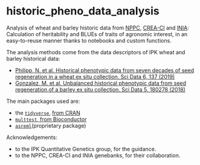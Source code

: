 # historic_pheno_data_analysis

Analysis of wheat and barley historic data from [NPPC](https://www.vurv.sk/en/), [CREA-CI](https://www.crea.gov.it/web/cerealicoltura-e-colture-industriali) and [INIA](https://www.inia.es/en-en/units/Institutes%20and%20Centres/CRF): Calculation of heritability and BLUEs of traits of agronomic interest, in an easy-to-reuse manner thanks to notebooks and custom functions.

The analysis methods come from the data descriptors of IPK wheat and barley historical data:
- [Philipp, N. et al. Historical phenotypic data from seven decades of seed regeneration in a wheat ex situ collection. Sci Data 6, 137 (2019)](https://doi.org/10.1038/s41597-019-0146-y)
- [Gonzalez, M. et al. Unbalanced historical phenotypic data from seed regeneration of a barley ex situ collection. Sci Data 5, 180278 (2018)](https://doi.org/10.1038/sdata.2018.278)

The main packages used are:
- the [`tidyverse`](https://www.tidyverse.org/), [from CRAN](https://cran.r-project.org/web/packages/tidyverse/)
- [`multtest`, from Bioconductor](https://www.bioconductor.org/packages/release/bioc/html/multtest.html)
- [`asreml`](https://vsni.co.uk/software/asreml-r)(proprietary package)

Acknowledgements:
- to the IPK Quantitative Genetics group, for the guidance.
- to the NPPC, CREA-CI and INIA genebanks, for their collaboration.
